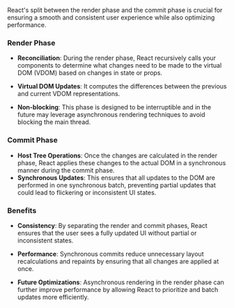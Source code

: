 React's split between the render phase and the commit phase is crucial for ensuring a smooth and consistent user experience while also optimizing performance.

### Render Phase

- **Reconciliation**: During the render phase, React recursively calls your components to determine what changes need to be made to the virtual DOM (VDOM) based on changes in state or props.
- **Virtual DOM Updates**: It computes the differences between the previous and current VDOM representations.

- **Non-blocking**: This phase is designed to be interruptible and in the future may leverage asynchronous rendering techniques to avoid blocking the main thread.

### Commit Phase

- **Host Tree Operations**: Once the changes are calculated in the render phase, React applies these changes to the actual DOM in a synchronous manner during the commit phase.
- **Synchronous Updates**: This ensures that all updates to the DOM are performed in one synchronous batch, preventing partial updates that could lead to flickering or inconsistent UI states.

### Benefits

- **Consistency**: By separating the render and commit phases, React ensures that the user sees a fully updated UI without partial or inconsistent states.

- **Performance**: Synchronous commits reduce unnecessary layout recalculations and repaints by ensuring that all changes are applied at once.

- **Future Optimizations**: Asynchronous rendering in the render phase can further improve performance by allowing React to prioritize and batch updates more efficiently.
